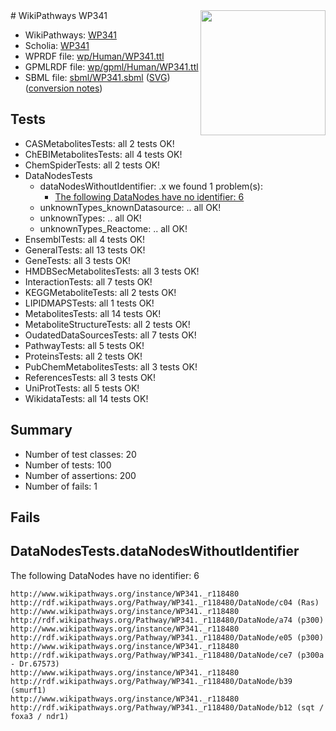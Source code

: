 <img style="float: right; width: 200px" src="../logo.png" />
# WikiPathways WP341

* WikiPathways: [WP341](https://identifiers.org/wikipathways:WP341)
* Scholia: [WP341](https://scholia.toolforge.org/wikipathways/WP341)
* WPRDF file: [wp/Human/WP341.ttl](../wp/Human/WP341.ttl)
* GPMLRDF file: [wp/gpml/Human/WP341.ttl](../wp/gpml/Human/WP341.ttl)
* SBML file: [sbml/WP341.sbml](../sbml/WP341.sbml) ([SVG](../sbml/WP341.svg)) ([conversion notes](../sbml/WP341.txt))

## Tests
* CASMetabolitesTests: all 2 tests OK!
* ChEBIMetabolitesTests: all 4 tests OK!
* ChemSpiderTests: all 2 tests OK!
* DataNodesTests
    * dataNodesWithoutIdentifier: .x we found 1 problem(s):
        * [The following DataNodes have no identifier: 6](#d2d32fa5)
    * unknownTypes_knownDatasource: .. all OK!
    * unknownTypes: .. all OK!
    * unknownTypes_Reactome: .. all OK!
* EnsemblTests: all 4 tests OK!
* GeneralTests: all 13 tests OK!
* GeneTests: all 3 tests OK!
* HMDBSecMetabolitesTests: all 3 tests OK!
* InteractionTests: all 7 tests OK!
* KEGGMetaboliteTests: all 2 tests OK!
* LIPIDMAPSTests: all 1 tests OK!
* MetabolitesTests: all 14 tests OK!
* MetaboliteStructureTests: all 2 tests OK!
* OudatedDataSourcesTests: all 7 tests OK!
* PathwayTests: all 5 tests OK!
* ProteinsTests: all 2 tests OK!
* PubChemMetabolitesTests: all 3 tests OK!
* ReferencesTests: all 3 tests OK!
* UniProtTests: all 5 tests OK!
* WikidataTests: all 14 tests OK!


## Summary

* Number of test classes: 20
* Number of tests: 100
* Number of assertions: 200
* Number of fails: 1

## Fails

<a name="d2d32fa5" />

## DataNodesTests.dataNodesWithoutIdentifier

The following DataNodes have no identifier: 6
```
http://www.wikipathways.org/instance/WP341._r118480 http://rdf.wikipathways.org/Pathway/WP341._r118480/DataNode/c04 (Ras)
http://www.wikipathways.org/instance/WP341._r118480 http://rdf.wikipathways.org/Pathway/WP341._r118480/DataNode/a74 (p300)
http://www.wikipathways.org/instance/WP341._r118480 http://rdf.wikipathways.org/Pathway/WP341._r118480/DataNode/e05 (p300)
http://www.wikipathways.org/instance/WP341._r118480 http://rdf.wikipathways.org/Pathway/WP341._r118480/DataNode/ce7 (p300a - Dr.67573)
http://www.wikipathways.org/instance/WP341._r118480 http://rdf.wikipathways.org/Pathway/WP341._r118480/DataNode/b39 (smurf1)
http://www.wikipathways.org/instance/WP341._r118480 http://rdf.wikipathways.org/Pathway/WP341._r118480/DataNode/b12 (sqt / foxa3 / ndr1)
```

